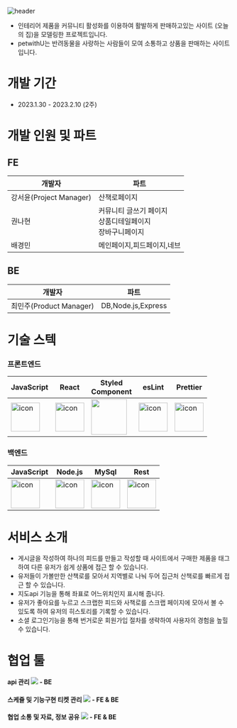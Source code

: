 ![header](https://capsule-render.vercel.app/api?type=Rect&color=a41523&fontColor=f3eadd&height=300&section=header&text=PETWITHU&fontSize=120)

- 인테리어 제품을 커뮤니티 활성화를 이용하여 활발하게 판매하고있는 사이트 (오늘의 집)을 모델링한 프로젝트입니다.
- petwithU는 반려동물을 사랑하는 사람들이 모여 소통하고 상품을 판매하는 사이트입니다.

# 개발 기간

- 2023.1.30 - 2023.2.10 (2주)

# 개발 인원 및 파트

## FE

|개발자                 |파트                |
|---------------------|-------------------|
|강서윤(Project Manager)| 산책로페이지         |
|권나현                 |커뮤니티 글쓰기 페이지<br>상품디테일페이지<br>장바구니페이지|
|배경민                 |메인페이지,피드페이지,네브|

## BE

|개발자                  |파트               |
|----------------------|------------------|
|최민주(Product Manager) |DB,Node.js,Express|

# 기술 스텍

### 프론트엔드

|JavaScript|React|Styled<br>Component|esLint|Prettier|
|----------|------|---------------|-------|--------|
|<div style="display: flex; align-items: flex-start;"><img src="https://techstack-generator.vercel.app/js-icon.svg" alt="icon" width="65" height="65" /></div>|<div style="display: flex; align-items: flex-start;"><img src="https://techstack-generator.vercel.app/react-icon.svg" alt="icon" width="65" height="65" /></div>|<img height='80' src="https://raw.githubusercontent.com/styled-components/brand/master/styled-components.png" />|<div style="display: flex; align-items: flex-start;"><img src="https://techstack-generator.vercel.app/eslint-icon.svg" alt="icon" width="65" height="65" /></div>|<div style="display: flex; align-items: flex-start;"><img src="https://techstack-generator.vercel.app/prettier-icon.svg" alt="icon" width="65" height="65" /></div>

### 백엔드

|JavaScript|Node.js|MySql|Rest|
|----------|-------|-----|-----|
|<div style="display: flex; align-items: flex-start;"><img src="https://techstack-generator.vercel.app/js-icon.svg" alt="icon" width="65" height="65" /></div>|<div style="display: flex; align-items: flex-start;"><img src="https://techstack-generator.vercel.app/nginx-icon.svg" alt="icon" width="65" height="65" /></div>|<div style="display: flex; align-items: flex-start;"><img src="https://techstack-generator.vercel.app/mysql-icon.svg" alt="icon" width="65" height="65" /></div>|<div style="display: flex; align-items: flex-start;"><img src="https://techstack-generator.vercel.app/restapi-icon.svg" alt="icon" width="65" height="65" /></div>|

# 서비스 소개

- 게시글을 작성하여 하나의 피드를 만들고 작성할 때 사이트에서 구매한 제품을 태그하여 다른 유저가 쉽게 상품에 접근 할 수 있습니다.
- 유저들이 가볼만한 산책로를 모아서 지역별로 나눠 두어 집근처 산책로를 빠르게 접근 할 수 있습니다.
- 지도api 기능을 통해 좌표로 어느위치인지 표시해 줍니다.
- 유저가 좋아요를 누르고 스크랩한 피드와 사책로를 스크랩 페이지에 모아서 볼 수 있도록 하여 유저의 히스토리를 기록할 수 있습니다.
- 소셜 로그인기능을 통해 번거로운 회원가입 절차를 생략하여 사용자의 경험을 높힐 수 있습니다.

# 협업 툴

#### api 관리 <img src="https://img.shields.io/badge/postman-FF6C37?style=for-the-badge&logo=postman&logoColor=white"> - BE
#### 스케쥴 및 기능구현 티켓 관리 <img src="https://img.shields.io/badge/trello-0052CC?style=for-the-badge&logo=trello&logoColor=White"> - FE & BE
#### 협업 소통 및 자료, 정보 공유 <img src="https://img.shields.io/badge/slack-4A154B?style=for-the-badge&logo=trello&logoColor=White"> - FE & BE




